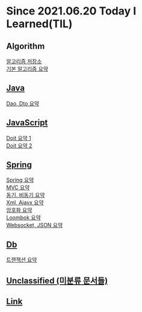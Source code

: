 Since 2021.06.20 Today I Learned(TIL)
==========
Algorithm
---------
[알고리즘 저장소](https://github.com/lvalentine6/algorithm)   
[기본 알고리즘 요약](https://github.com/lvalentine6/TIL/tree/main/Algorithm)

[Java](https://github.com/lvalentine6/TIL/tree/main/Java)
--------
[Dao, Dto 요약](https://github.com/lvalentine6/TIL/blob/main/Java/dao_dto_vo.md)

[JavaScript](https://github.com/lvalentine6/TIL/tree/main/Js)
-----------
[Doit 요약 1](https://github.com/lvalentine6/TIL/blob/main/Js/doit-js1.md)    
[Doit 요약 2](https://github.com/lvalentine6/TIL/blob/main/Js/doit-js2.md)

[Spring](https://github.com/lvalentine6/TIL/tree/main/Spring)
--------
[Spring 요약](https://github.com/lvalentine6/TIL/blob/main/Spring/spring.md)        
[MVC 요약](https://github.com/lvalentine6/TIL/blob/main/Spring/mvc.md)       
[동기, 비동기 요약](https://github.com/lvalentine6/TIL/blob/main/Spring/Synchronous%2CAsynchronous.md)     
[Xml, Ajavx 요약](https://github.com/lvalentine6/TIL/blob/main/Spring/ajax.md)       
[암호화 요약](https://github.com/lvalentine6/TIL/blob/main/Spring/encrypt.md)       
[Loombok 요약](https://github.com/lvalentine6/TIL/blob/main/Spring/lombok.md)      
[Websocket, JSON 요약](https://github.com/lvalentine6/TIL/blob/main/Spring/websocket.md)

[Db](https://github.com/lvalentine6/TIL/tree/main/Db)
--------
[트랜잭션 요약](https://github.com/lvalentine6/TIL/blob/main/Db/transaction.md)

[Unclassified (미분류 문서들)](https://github.com/lvalentine6/TIL/tree/main/Unclassified)
---------

[Link](https://github.com/lvalentine6/TIL/blob/main/Link/link.md)
---------

